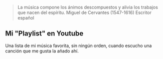 
>  La música compone los ánimos descompuestos y alivia los trabajos que nacen del espíritu.
Miguel de Cervantes  (1547-1616) Escritor español


## Mi "Playlist" en Youtube 

Una lista de mi música favorita, sin ningún orden, cuando escucho una canción que me gusta la añado ahí.
